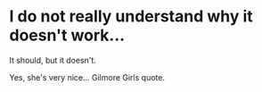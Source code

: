 ---
---

# I do not really understand why it doesn't work...

It should, but it doesn't.

<!--More-->

Yes, she's very nice... Gilmore Girls quote.